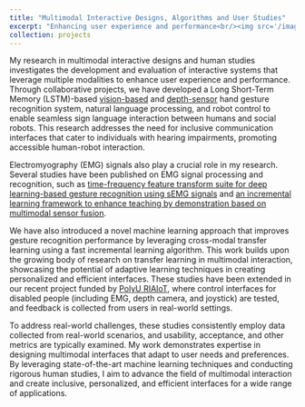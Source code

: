 ```yaml
---
title: "Multimodal Interactive Designs, Algorithms and User Studies"
excerpt: "Enhancing user experience and performance<br/><img src='/images/project-2_500x300.jpg'>"
collection: projects
---
```

My research in multimodal interactive designs and human studies investigates the development and evaluation of interactive systems that leverage multiple modalities to enhance user experience and performance. Through collaborative projects, we have developed a Long Short-Term Memory (LSTM)-based [vision-based](https://www.frontiersin.org/journals/neuroscience/articles/10.3389/fnins.2023.1168888/full) and [depth-sensor](https://ieeexplore.ieee.org/abstract/document/9536669/) hand gesture recognition system, natural language processing, and robot control to enable seamless sign language interaction between humans and social robots. This research addresses the need for inclusive communication interfaces that cater to individuals with hearing impairments, promoting accessible human-robot interaction.

Electromyography (EMG) signals also play a crucial role in my research. Several studies have been published on EMG signal processing and recognition, such as [time-frequency feature transform suite for deep learning-based gesture recognition using sEMG signals](https://www.cambridge.org/core/journals/robotica/article/abs/timefrequency-feature-transform-suite-for-deep-learningbased-gesture-recognition-using-semg-signals/61B6087EDE0FFAC33EC88BF0A223CCDF) and [an incremental learning framework to enhance teaching by demonstration based on multimodal sensor fusion](https://www.frontiersin.org/articles/10.3389/fnbot.2020.00055/full).

We have also introduced a novel machine learning approach that improves gesture recognition performance by leveraging cross-modal transfer learning using a fast incremental learning algorithm. This work builds upon the growing body of research on transfer learning in multimodal interaction, showcasing the potential of adaptive learning techniques in creating personalized and efficient interfaces. These studies have been extended in our recent project funded by [PolyU RIAIoT](https://www.polyu.edu.hk/riaiot/), where control interfaces for disabled people (including EMG, depth camera, and joystick) are tested, and feedback is collected from users in real-world settings.

To address real-world challenges, these studies consistently employ data collected from real-world scenarios, and usability, acceptance, and other metrics are typically examined. My work demonstrates expertise in designing multimodal interfaces that adapt to user needs and preferences. By leveraging state-of-the-art machine learning techniques and conducting rigorous human studies, I aim to advance the field of multimodal interaction and create inclusive, personalized, and efficient interfaces for a wide range of applications.